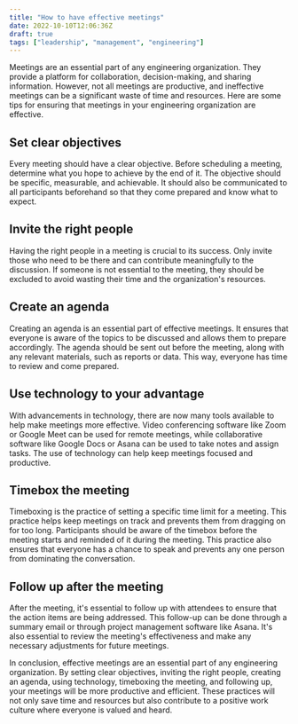 ```yaml
---
title: "How to have effective meetings"
date: 2022-10-10T12:06:36Z
draft: true
tags: ["leadership", "management", "engineering"]
---
```


Meetings are an essential part of any engineering organization. They provide a platform for collaboration, decision-making, and sharing information. However, not all meetings are productive, and ineffective meetings can be a significant waste of time and resources. Here are some tips for ensuring that meetings in your engineering organization are effective.

## Set clear objectives

Every meeting should have a clear objective. Before scheduling a meeting, determine what you hope to achieve by the end of it. The objective should be specific, measurable, and achievable. It should also be communicated to all participants beforehand so that they come prepared and know what to expect.

## Invite the right people

Having the right people in a meeting is crucial to its success. Only invite those who need to be there and can contribute meaningfully to the discussion. If someone is not essential to the meeting, they should be excluded to avoid wasting their time and the organization's resources.

## Create an agenda

Creating an agenda is an essential part of effective meetings. It ensures that everyone is aware of the topics to be discussed and allows them to prepare accordingly. The agenda should be sent out before the meeting, along with any relevant materials, such as reports or data. This way, everyone has time to review and come prepared.

## Use technology to your advantage

With advancements in technology, there are now many tools available to help make meetings more effective. Video conferencing software like Zoom or Google Meet can be used for remote meetings, while collaborative software like Google Docs or Asana can be used to take notes and assign tasks. The use of technology can help keep meetings focused and productive.

## Timebox the meeting

Timeboxing is the practice of setting a specific time limit for a meeting. This practice helps keep meetings on track and prevents them from dragging on for too long. Participants should be aware of the timebox before the meeting starts and reminded of it during the meeting. This practice also ensures that everyone has a chance to speak and prevents any one person from dominating the conversation.

## Follow up after the meeting

After the meeting, it's essential to follow up with attendees to ensure that the action items are being addressed. This follow-up can be done through a summary email or through project management software like Asana. It's also essential to review the meeting's effectiveness and make any necessary adjustments for future meetings.

In conclusion, effective meetings are an essential part of any engineering organization. By setting clear objectives, inviting the right people, creating an agenda, using technology, timeboxing the meeting, and following up, your meetings will be more productive and efficient. These practices will not only save time and resources but also contribute to a positive work culture where everyone is valued and heard.
